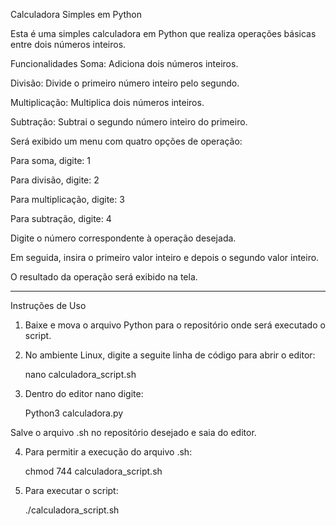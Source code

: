 Calculadora Simples em Python

Esta é uma simples calculadora em Python que realiza operações básicas entre dois números inteiros.

Funcionalidades
Soma: Adiciona dois números inteiros.

Divisão: Divide o primeiro número inteiro pelo segundo.

Multiplicação: Multiplica dois números inteiros.

Subtração: Subtrai o segundo número inteiro do primeiro.

Será exibido um menu com quatro opções de operação:

Para soma, digite: 1

Para divisão, digite: 2

Para multiplicação, digite: 3

Para subtração, digite: 4

Digite o número correspondente à operação desejada.

Em seguida, insira o primeiro valor inteiro e depois o segundo valor inteiro.

O resultado da operação será exibido na tela.

____________________________________________________________________________________________________

Instruções de Uso

1. Baixe e mova o arquivo Python para o repositório onde será executado o script.
  
2. No ambiente Linux, digite a seguite linha de código para abrir o editor:

	nano calculadora_script.sh

3. Dentro do editor nano digite:

	Python3 calculadora.py

Salve o arquivo .sh no repositório desejado e saia do editor.

4. Para permitir a execução do arquivo .sh:

	chmod 744 calculadora_script.sh

5. Para executar o script: 

	./calculadora_script.sh
